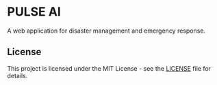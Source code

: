 # PULSE AI

A web application for disaster management and emergency response.

## License

This project is licensed under the MIT License - see the [LICENSE](LICENSE) file for details.
